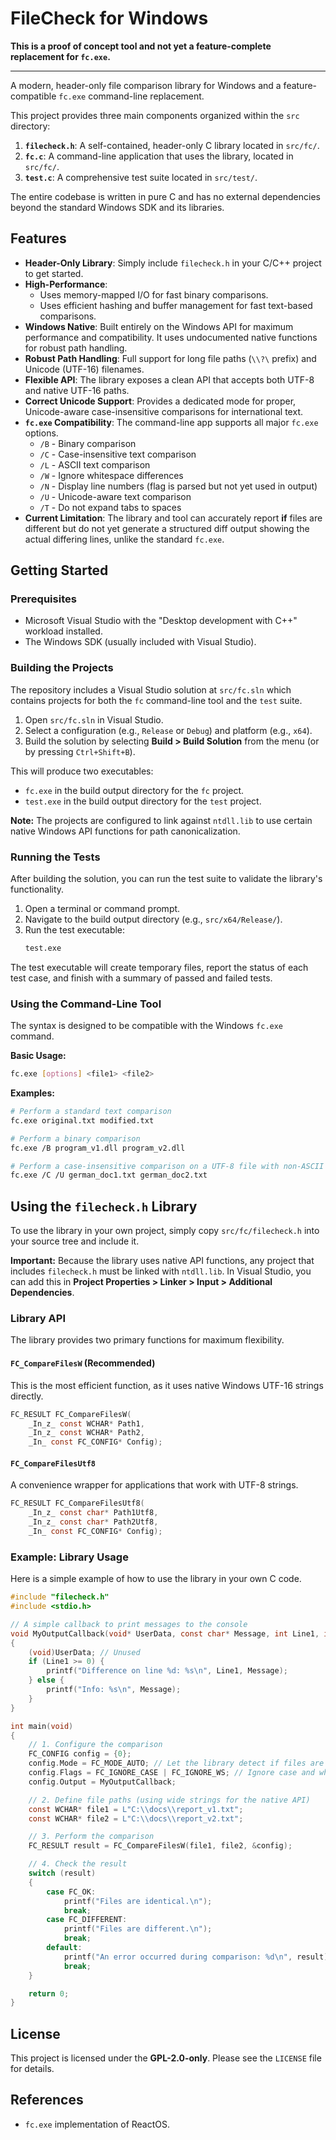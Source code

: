 # FileCheck for Windows

**This is a proof of concept tool and not yet a feature-complete replacement for `fc.exe`.**

---

A modern, header-only file comparison library for Windows and a feature-compatible `fc.exe` command-line replacement.

This project provides three main components organized within the `src` directory:

1.  **`filecheck.h`**: A self-contained, header-only C library located in `src/fc/`.
2.  **`fc.c`**: A command-line application that uses the library, located in `src/fc/`.
3.  **`test.c`**: A comprehensive test suite located in `src/test/`.

The entire codebase is written in pure C and has no external dependencies beyond the standard Windows SDK and its libraries.

## Features

*   **Header-Only Library**: Simply include `filecheck.h` in your C/C++ project to get started.
*   **High-Performance**:
    *   Uses memory-mapped I/O for fast binary comparisons.
    *   Uses efficient hashing and buffer management for fast text-based comparisons.
*   **Windows Native**: Built entirely on the Windows API for maximum performance and compatibility. It uses undocumented native functions for robust path handling.
*   **Robust Path Handling**: Full support for long file paths (`\\?\` prefix) and Unicode (UTF-16) filenames.
*   **Flexible API**: The library exposes a clean API that accepts both UTF-8 and native UTF-16 paths.
*   **Correct Unicode Support**: Provides a dedicated mode for proper, Unicode-aware case-insensitive comparisons for international text.
*   **`fc.exe` Compatibility**: The command-line app supports all major `fc.exe` options.
    *   `/B` - Binary comparison
    *   `/C` - Case-insensitive text comparison
    *   `/L` - ASCII text comparison
    *   `/W` - Ignore whitespace differences
    *   `/N` - Display line numbers (flag is parsed but not yet used in output)
    *   `/U` - Unicode-aware text comparison
    *   `/T` - Do not expand tabs to spaces
*   **Current Limitation**: The library and tool can accurately report **if** files are different but do not yet generate a structured diff output showing the actual differing lines, unlike the standard `fc.exe`.

## Getting Started

### Prerequisites

*   Microsoft Visual Studio with the "Desktop development with C++" workload installed.
*   The Windows SDK (usually included with Visual Studio).

### Building the Projects

The repository includes a Visual Studio solution at `src/fc.sln` which contains projects for both the `fc` command-line tool and the `test` suite.

1.  Open `src/fc.sln` in Visual Studio.
2.  Select a configuration (e.g., `Release` or `Debug`) and platform (e.g., `x64`).
3.  Build the solution by selecting **Build > Build Solution** from the menu (or by pressing `Ctrl+Shift+B`).

This will produce two executables:
*   `fc.exe` in the build output directory for the `fc` project.
*   `test.exe` in the build output directory for the `test` project.

**Note:** The projects are configured to link against `ntdll.lib` to use certain native Windows API functions for path canonicalization.

### Running the Tests

After building the solution, you can run the test suite to validate the library's functionality.

1.  Open a terminal or command prompt.
2.  Navigate to the build output directory (e.g., `src/x64/Release/`).
3.  Run the test executable:
    ```sh
    test.exe
    ```
The test executable will create temporary files, report the status of each test case, and finish with a summary of passed and failed tests.

### Using the Command-Line Tool

The syntax is designed to be compatible with the Windows `fc.exe` command.

**Basic Usage:**
```sh
fc.exe [options] <file1> <file2>
```

**Examples:**
```sh
# Perform a standard text comparison
fc.exe original.txt modified.txt

# Perform a binary comparison
fc.exe /B program_v1.dll program_v2.dll

# Perform a case-insensitive comparison on a UTF-8 file with non-ASCII characters
fc.exe /C /U german_doc1.txt german_doc2.txt
```

## Using the `filecheck.h` Library

To use the library in your own project, simply copy `src/fc/filecheck.h` into your source tree and include it.

**Important:** Because the library uses native API functions, any project that includes `filecheck.h` must be linked with `ntdll.lib`. In Visual Studio, you can add this in **Project Properties > Linker > Input > Additional Dependencies**.

### Library API

The library provides two primary functions for maximum flexibility.

#### `FC_CompareFilesW` (Recommended)
This is the most efficient function, as it uses native Windows UTF-16 strings directly.

```c
FC_RESULT FC_CompareFilesW(
    _In_z_ const WCHAR* Path1,
    _In_z_ const WCHAR* Path2,
    _In_ const FC_CONFIG* Config);
```

#### `FC_CompareFilesUtf8`
A convenience wrapper for applications that work with UTF-8 strings.

```c
FC_RESULT FC_CompareFilesUtf8(
    _In_z_ const char* Path1Utf8,
    _In_z_ const char* Path2Utf8,
    _In_ const FC_CONFIG* Config);
```

### Example: Library Usage

Here is a simple example of how to use the library in your own C code.

```c
#include "filecheck.h"
#include <stdio.h>

// A simple callback to print messages to the console
void MyOutputCallback(void* UserData, const char* Message, int Line1, int Line2)
{
    (void)UserData; // Unused
    if (Line1 >= 0) {
        printf("Difference on line %d: %s\n", Line1, Message);
    } else {
        printf("Info: %s\n", Message);
    }
}

int main(void)
{
    // 1. Configure the comparison
    FC_CONFIG config = {0};
    config.Mode = FC_MODE_AUTO; // Let the library detect if files are text or binary
    config.Flags = FC_IGNORE_CASE | FC_IGNORE_WS; // Ignore case and whitespace for text files
    config.Output = MyOutputCallback;

    // 2. Define file paths (using wide strings for the native API)
    const WCHAR* file1 = L"C:\\docs\\report_v1.txt";
    const WCHAR* file2 = L"C:\\docs\\report_v2.txt";

    // 3. Perform the comparison
    FC_RESULT result = FC_CompareFilesW(file1, file2, &config);

    // 4. Check the result
    switch (result)
    {
        case FC_OK:
            printf("Files are identical.\n");
            break;
        case FC_DIFFERENT:
            printf("Files are different.\n");
            break;
        default:
            printf("An error occurred during comparison: %d\n", result);
            break;
    }

    return 0;
}
```

## License

This project is licensed under the **GPL-2.0-only**. Please see the `LICENSE` file for details.

## References

- `fc.exe` implementation of ReactOS.